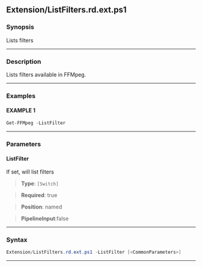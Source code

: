 
Extension/ListFilters.rd.ext.ps1
--------------------------------
### Synopsis
Lists filters

---
### Description

Lists filters available in FFMpeg.

---
### Examples
#### EXAMPLE 1
```PowerShell
Get-FFMpeg -ListFilter
```

---
### Parameters
#### **ListFilter**

If set, will list filters



> **Type**: ```[Switch]```

> **Required**: true

> **Position**: named

> **PipelineInput**:false



---
### Syntax
```PowerShell
Extension/ListFilters.rd.ext.ps1 -ListFilter [<CommonParameters>]
```
---




